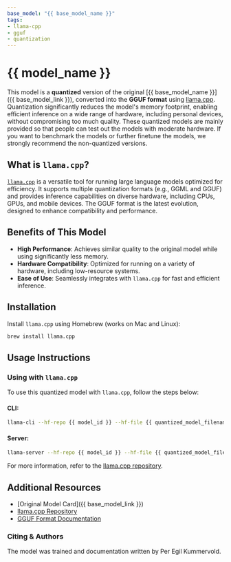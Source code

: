 ```yaml
---
base_model: "{{ base_model_name }}"
tags:
- llama-cpp
- gguf
- quantization
---
```


# {{ model_name }}
This model is a **quantized** version of the original [{{ base_model_name }}]({{ base_model_link }}), converted into the **GGUF format** using [llama.cpp](https://github.com/ggerganov/llama.cpp). Quantization significantly reduces the model's memory footprint, enabling efficient inference on a wide range of hardware, including personal devices, without compromising too much quality. These quantized models are mainly provided so that people can test out the models with moderate hardware. If you want to benchmark the models or further finetune the models, we strongly recommend the non-quantized versions. 

## What is `llama.cpp`?
[`llama.cpp`](https://github.com/ggerganov/llama.cpp) is a versatile tool for running large language models optimized for efficiency. It supports multiple quantization formats (e.g., GGML and GGUF) and provides inference capabilities on diverse hardware, including CPUs, GPUs, and mobile devices. The GGUF format is the latest evolution, designed to enhance compatibility and performance.

## Benefits of This Model
- **High Performance**: Achieves similar quality to the original model while using significantly less memory.
- **Hardware Compatibility**: Optimized for running on a variety of hardware, including low-resource systems.
- **Ease of Use**: Seamlessly integrates with `llama.cpp` for fast and efficient inference.

## Installation
Install `llama.cpp` using Homebrew (works on Mac and Linux):

```bash
brew install llama.cpp
```

## Usage Instructions

### Using with `llama.cpp`
To use this quantized model with `llama.cpp`, follow the steps below:

#### CLI:
```bash
llama-cli --hf-repo {{ model_id }} --hf-file {{ quantized_model_filename }} -p "Your prompt here"
```

#### Server:
```bash
llama-server --hf-repo {{ model_id }} --hf-file {{ quantized_model_filename }} -c 2048
```

For more information, refer to the [llama.cpp repository](https://github.com/ggerganov/llama.cpp).

## Additional Resources
- [Original Model Card]({{ base_model_link }})
- [llama.cpp Repository](https://github.com/ggerganov/llama.cpp)
- [GGUF Format Documentation](https://huggingface.co/docs/transformers/main/en/model_doc/llama)

### Citing & Authors
The model was trained and documentation written by Per Egil Kummervold.
